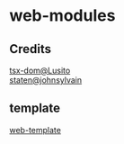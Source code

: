 # web-modules

## Credits

[tsx-dom@Lusito](https://github.com/Lusito/tsx-dom)  
[staten@johnsylvain](https://github.com/johnsylvain/staten)

## template

[web-template](https://github.com/youliso/web-template)

